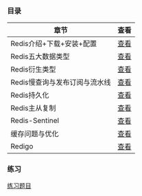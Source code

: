 ### 目录

| 章节                          | 查看                                                         |
| ----------------------------- | ------------------------------------------------------------ |
| Redis介绍+下载+安装+配置      | [查看](https://github.com/gothicrush/learning/tree/master/Redis/01.Redis%E4%BB%8B%E7%BB%8D%2B%E4%B8%8B%E8%BD%BD%2B%E5%AE%89%E8%A3%85%2B%E9%85%8D%E7%BD%AE) |
| Redis五大数据类型             | [查看](https://github.com/gothicrush/learning/tree/master/Redis/02.Redis%E4%BA%94%E5%A4%A7%E6%95%B0%E6%8D%AE%E7%B1%BB%E5%9E%8B) |
| Redis衍生类型                 | [查看](https://github.com/gothicrush/learning/tree/master/Redis/03.Redis%E8%A1%8D%E7%94%9F%E6%95%B0%E6%8D%AE%E7%B1%BB%E5%9E%8B) |
| Redis慢查询与发布订阅与流水线 | [查看](https://github.com/gothicrush/learning/tree/master/Redis/04.Redis%E6%85%A2%E6%9F%A5%E8%AF%A2%E4%B8%8E%E5%8F%91%E5%B8%83%E8%AE%A2%E9%98%85%E4%B8%8E%E6%B5%81%E6%B0%B4%E7%BA%BF) |
| Redis持久化                   | [查看](https://github.com/gothicrush/learning/tree/master/Redis/05.Redis%E6%8C%81%E4%B9%85%E5%8C%96) |
| Redis主从复制                 | [查看](https://github.com/gothicrush/learning/tree/master/Redis/06.Redis%E4%B8%BB%E4%BB%8E%E5%A4%8D%E5%88%B6) |
| Redis-Sentinel                | [查看](https://github.com/gothicrush/learning/tree/master/Redis/07.Redis-Sentinel) |
| 缓存问题与优化                | [查看](https://github.com/gothicrush/learning/tree/master/Redis/10.%E7%BC%93%E5%AD%98%E9%97%AE%E9%A2%98%E4%B8%8E%E4%BC%98%E5%8C%96) |
| Redigo                        | [查看](https://github.com/gothicrush/learning/tree/master/Redis/14.Redigo) |

### 练习

[练习题目](https://github.com/gothicrush/learning/blob/master/Redis/Exercise.md) 